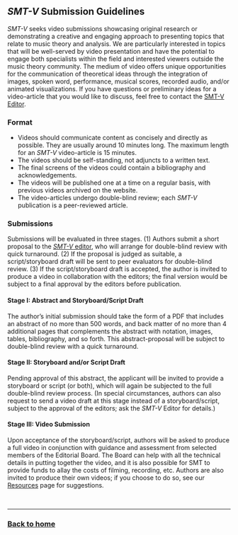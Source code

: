 ## _SMT-V_ Submission Guidelines

_SMT-V_ seeks video submissions showcasing original research or demonstrating a creative and engaging approach to presenting topics that relate to music theory and analysis. We are particularly interested in topics that will be well-served by video presentation and have the potential to engage both specialists within the field and interested viewers outside the music theory community. The medium of video offers unique opportunities for the communication of theoretical ideas through the integration of images, spoken word, performance, musical scores, recorded audio, and/or animated visualizations. If you have questions or preliminary ideas for a video-article that you would like to discuss, feel free to contact the [SMT-V Editor](mailto:SMT-V-editor@societymusictheory.org).

### Format 
- Videos should communicate content as concisely and directly as possible. They are usually around 10 minutes long. The maximum length for an _SMT-V_ video-article is 15 minutes.
- The videos should be self-standing, not adjuncts to a written text.
- The final screens of the videos could contain a bibliography and acknowledgements.
- The videos will be published one at a time on a regular basis, with previous videos archived on the website.
- The video-articles undergo double-blind review; each _SMT-V_ publication is a peer-reviewed article.

### Submissions
Submissions will be evaluated in three stages. (1) Authors submit a short proposal to the [_SMT-V_ editor](mailto:SMT-V-editor@societymusictheory.org), who will arrange for double-blind review with quick turnaround. (2) If the proposal is judged as suitable, a script/storyboard draft will be sent to peer evaluators for double-blind review. (3) If the script/storyboard draft is accepted, the author is invited to produce a video in collaboration with the editors; the final version would be subject to a final approval by the editors before publication.

#### Stage I: Abstract and Storyboard/Script Draft
The author’s initial submission should take the form of a PDF that includes an abstract of no more than 500 words, and back matter of no more than 4 additional pages that complements the abstract with notation, images, tables, bibliography, and so forth. This abstract-proposal will be subject to double-blind review with a quick turnaround. 

#### Stage II: Storyboard and/or Script Draft
Pending approval of this abstract, the applicant will be invited to provide a storyboard or script (or both), which will again be subjected to the full double-blind review process. (In special circumstances, authors can also request to send a video draft at this stage instead of a storyboard/script, subject to the approval of the editors; ask the _SMT-V_ Editor for details.)

#### Stage III: Video Submission
Upon acceptance of the storyboard/script, authors will be asked to produce a full video in conjunction with guidance and assessment from selected members of the Editorial Board. The Board can help with all the technical details in putting together the video, and it is also possible for SMT to provide funds to allay the costs of filming, recording, etc. Authors are also invited to produce their own videos; if you choose to do so, see our [Resources](resources.md) page for suggestions.

<p>&nbsp;</p>
<hr>

<h3><a href="{{ "/" | relative_url }}">Back to home</a></h3>
